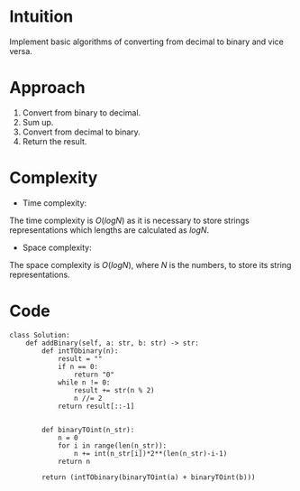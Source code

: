 # Intuition
<!-- Describe your first thoughts on how to solve this problem. -->
Implement basic algorithms of converting from decimal to binary and vice versa.

# Approach
<!-- Describe your approach to solving the problem. -->
1. Convert from binary to decimal.
2. Sum up.
3. Convert from decimal to binary.
4. Return the result.

# Complexity
- Time complexity:
<!-- Add your time complexity here, e.g. $$O(n)$$ -->
The time complexity is $O(logN)$ as it is necessary to store strings representations which lengths are calculated as $logN$.

- Space complexity:
<!-- Add your space complexity here, e.g. $$O(n)$$ -->
The space complexity is $O(logN)$, where $N$ is the numbers, to store its string representations.

# Code
```
class Solution:
    def addBinary(self, a: str, b: str) -> str:
        def intTObinary(n):
            result = ""
            if n == 0:
                return "0"
            while n != 0:
                result += str(n % 2)
                n //= 2
            return result[::-1]
        

        def binaryTOint(n_str):
            n = 0
            for i in range(len(n_str)):
                n += int(n_str[i])*2**(len(n_str)-i-1)
            return n

        return (intTObinary(binaryTOint(a) + binaryTOint(b)))
```